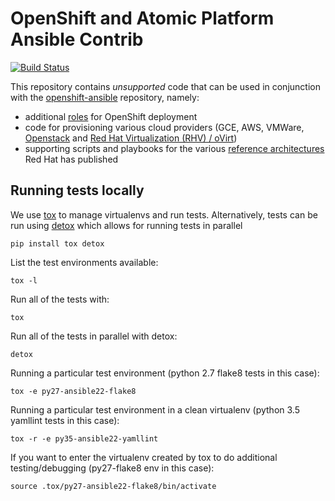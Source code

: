 # OpenShift and Atomic Platform Ansible Contrib

[![Build
Status](https://travis-ci.org/openshift/openshift-ansible-contrib.svg?branch=master)](https://travis-ci.org/openshift/openshift-ansible-contrib)

This repository contains *unsupported* code that can be used in conjunction with the
[openshift-ansible](https://github.com/openshift/openshift-ansible) repository, namely:
- additional [roles](https://github.com/openshift/openshift-ansible-contrib/tree/master/roles) for OpenShift deployment
- code for provisioning various cloud providers (GCE, AWS, VMWare, [Openstack](https://github.com/openshift/openshift-ansible-contrib/tree/master/playbooks/provisioning/openstack) and [Red Hat Virtualization (RHV) / oVirt](https://github.com/openshift/openshift-ansible-contrib/tree/master/reference-architecture/rhv-ansible))
- supporting scripts and playbooks for the various [reference architectures](https://github.com/openshift/openshift-ansible-contrib/tree/master/reference-architecture) Red Hat has published

## Running tests locally
We use [tox](http://readthedocs.org/docs/tox/) to manage virtualenvs and run
tests. Alternatively, tests can be run using
[detox](https://pypi.python.org/pypi/detox/) which allows for running tests in
parallel


```
pip install tox detox
```

List the test environments available:
```
tox -l
```

Run all of the tests with:
```
tox
```

Run all of the tests in parallel with detox:
```
detox
```

Running a particular test environment (python 2.7 flake8 tests in this case):
```
tox -e py27-ansible22-flake8
```

Running a particular test environment in a clean virtualenv (python 3.5 yamllint
tests in this case):
```
tox -r -e py35-ansible22-yamllint
```

If you want to enter the virtualenv created by tox to do additional
testing/debugging (py27-flake8 env in this case):
```
source .tox/py27-ansible22-flake8/bin/activate
```
